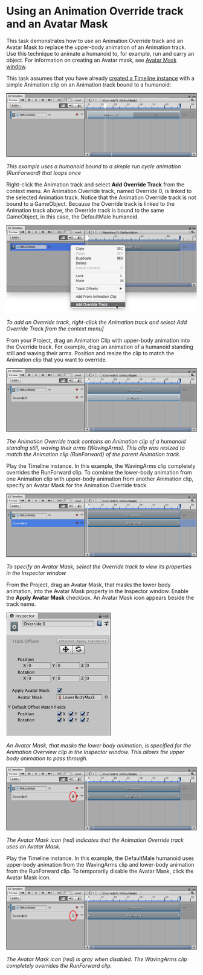 # Using an Animation Override track and an Avatar Mask

This task demonstrates how to use an Animation Override track and an Avatar Mask to replace the upper-body animation of
an Animation track. Use this technique to animate a humanoid to, for example, run and carry an object. For information
on creating an Avatar mask, see [Avatar Mask window](https://docs.unity3d.com/Manual/class-AvatarMask.html).

This task assumes that you have already [created a Timeline instance](wf_instance.md) with a simple Animation clip on an
Animation track bound to a humanoid:

![This example uses a humanoid bound to a simple run cycle animation (RunForward) that loops once](images/timeline_masking_start.png)

_This example uses a humanoid bound to a simple run cycle animation (RunForward) that loops once_

Right-click the Animation track and select **Add Override Track** from the context menu. An Animation Override track,
named Override 0, is linked to the selected Animation track. Notice that the Animation Override track is not bound to a
GameObject. Because the Override track is linked to the Animation track above, the Override track is bound to the same
GameObject, in this case, the DefaultMale humanoid.

![To add an Override track, right-click the Animation track and select Add Override Track from the context menu](images/timeline_masking_override.png)

_To add an Override track, right-click the Animation track and select Add Override Track from the context menu]_

From your Project, drag an Animation Clip with upper-body animation into the Override track. For example, drag an
animation of a humanoid standing still and waving their arms. Position and resize the clip to match the Animation clip
that you want to override.

![The Animation Override track contains an Animation clip of a humanoid standing still, waving their arms (WavingArms). This clip was resized to match the Animation clip (RunForward) of the parent Animation track.](images/timeline_masking_waving.png)

_The Animation Override track contains an Animation clip of a humanoid standing still, waving their arms (WavingArms).
This clip was resized to match the Animation clip (RunForward) of the parent Animation track._

Play the Timeline instance. In this example, the WavingArms clip completely overrides the RunForward clip. To combine
the lower-body animation from one Animation clip with upper-body animation from another Animation clip, specify an
Avatar Mask for the Animation Override track.

![To specify an Avatar Mask, select the Override track to view its properties in the Inspector window](images/timeline_masking_override_selected.png)

_To specify an Avatar Mask, select the Override track to view its properties in the Inspector window_

From the Project, drag an Avatar Mask, that masks the lower body animation, into the Avatar Mask property in the
Inspector window. Enable the **Apply Avatar Mask** checkbox. An Avatar Mask icon appears beside the track name.

![An Avatar Mask, that masks the lower body animation, is specified for the Animation Overview clip in the Inspector window. This allows the upper body animation to pass through.](images/timeline_masking_avatar_inspector.png)

_An Avatar Mask, that masks the lower body animation, is specified for the Animation Overview clip in the Inspector
window. This allows the upper body animation to pass through._

![The Avatar Mask icon (red) indicates that the Animation Override track uses an Avatar Mask.](images/timeline_masking_avatar_on.png)

_The Avatar Mask icon (red) indicates that the Animation Override track uses an Avatar Mask._

Play the Timeline instance. In this example, the DefaultMale humanoid uses upper-body animation from the WavingArms clip
and lower-body animation from the RunForward clip. To temporarily disable the Avatar Mask, click the Avatar Mask icon.

![The Avatar Mask icon (red) is gray when disabled. The WavingArms clip completely overrides the RunForward clip.](images/timeline_masking_avatar_off.png)

_The Avatar Mask icon (red) is gray when disabled. The WavingArms clip completely overrides the RunForward clip._

